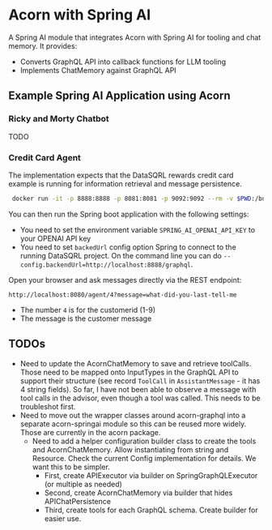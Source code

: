 # Acorn with Spring AI 

A Spring AI module that integrates Acorn with Spring AI for tooling and chat memory.
It provides:
- Converts GraphQL API into callback functions for LLM tooling
- Implements ChatMemory against GraphQL API

## Example Spring AI Application using Acorn

### Ricky and Morty Chatbot

TODO

### Credit Card Agent

The implementation expects that the DataSQRL rewards credit card example is running for information retrieval and message persistence.

```bash
 docker run -it -p 8888:8888 -p 8081:8081 -p 9092:9092 --rm -v $PWD:/build datasqrl/cmd:dev run -c package-rewards-local.json
```

You can then run the Spring boot application with the following settings:

* You need to set the environment variable `SPRING_AI_OPENAI_API_KEY` to your OPENAI API key
* You need to set `backedUrl` config option Spring to connect to the running DataSQRL project. On the command line you can do `--config.backendUrl=http://localhost:8888/graphql`.

Open your browser and ask messages directly via the REST endpoint:

```
http://localhost:8080/agent/4?message=what-did-you-last-tell-me
```

* The number `4` is for the customerid (1-9)
* The message is the customer message

## TODOs

* Need to update the AcornChatMemory to save and retrieve toolCalls. Those need to be mapped onto InputTypes in the GraphQL API to support their structure (see record `ToolCall` in `AssistantMessage` - it has 4 string fields). So far, I have not been able to observe a message with tool calls in the advisor, even though a tool was called. This needs to be troubleshot first.
* Need to move out the wrapper classes around acorn-graphql into a separate acorn-springai module so this can be reused more widely. Those are currently in the acorn package.
  * Need to add a helper configuration builder class to create the tools and AcornChatMemory. Allow instantiating from string and Resource. Check the current Config implementation for details. We want this to be simpler.
    * First, create APIExecutor via builder on SpringGraphQLExecutor (or multiple as needed)
    * Second, create AcornChatMemory via builder that hides APIChatPersistence
    * Third, create tools for each GraphQL schema. Create builder for easier use.
